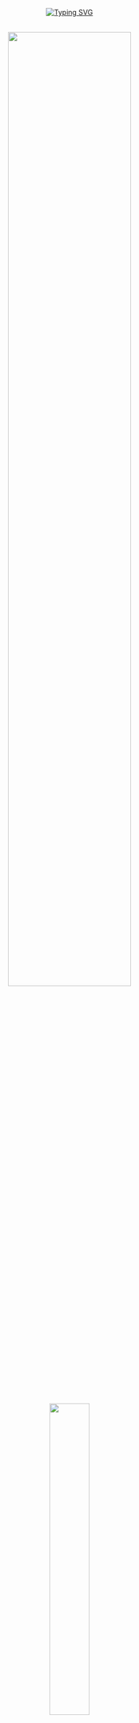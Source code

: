 <div align="center">

[![Typing SVG](https://readme-typing-svg.herokuapp.com/?color=5D7EF7FF&size=35&center=true&vCenter=true&width=1000&lines=Hello,+I'm+Raphael+Torres!+👋;+Welcome!+:%29)](https://git.io/typing-svg)
  
</div><br>

<div style="border: none;">

<div align="center">
  <img width="70%" src="https://i.ytimg.com/vi/vTsPMmeSexk/maxresdefault.jpg">
  <a href="https://github.com/raphavtorres">
<div>

<div style="display: inline_block" align="center"><br>
  <img src="https://skillicons.dev/icons?i=java,spring,docker,ubuntu,git,react,nextjs,py,django&perline=7" width="40%" height="40%"/>
</div>
  
##
<div align="center">

  ## About Me

  ### General
Web Developer
  
  ### Currently learning:
🍃 Springboot (rest api, microservice etc.) | 🐳 Containerization with Docker | 📦⛓ Blockchain - Web3.0
  
  ### Academic
🌱 Technical Apprentice in Digital Solutions: CaP/ETS BOSCH <br>
📚 Studying Software Engineering (2023 - 2026): Uninter <br>
🎓 Education: Technician in Systems Development Integrated to High School (2020 - 2022): ETEC Bento Quirino <br>
</div>
 
  ##
  <div align="center"> 
    <a href="https://www.linkedin.com/in/raphaelvtorres" target="_blank" rel="next">
      <img src="https://img.shields.io/badge/-LinkedIn-%230077B5?style=for-the-badge&logo=linkedin&logoColor=white" target="_blank">
    </a> 
  </div>
